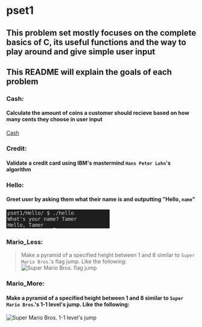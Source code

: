# pset1

## This problem set mostly focuses on the complete basics of C, its useful functions and the way to play around and give simple user input

## This README will explain the goals of each problem

### Cash:
#### Calculate the amount of coins a customer should recieve based on how many cents they choose in user input
[Cash](projects/screenshots/cash.png)
### Credit:
#### Validate a credit card using IBM's mastermind `Hans Peter Luhn`'s algorithm

### Hello:
#### Greet user by asking them what their name is and outputting "Hello, `name`"
![Hello, world!](../screenshots/hello.png)
### Mario_Less:
> Make a pyramid of a specified height between 1 and 8 similar to `Super Mario Bros`.'s flag jump. Like the following:
![Super Mario Bros. flag jump](https://cs50.harvard.edu/x/2022/psets/1/mario/less/pyramid.png)

### Mario_More:
#### Make a pyramid of a specified height between 1 and 8 similar to `Super Mario Bros`.'s 1-1 level's jump. Like the following:
![Super Mario Bros. 1-1 level's jump](https://cs50.harvard.edu/x/2022/psets/1/mario/more/pyramids.png)
